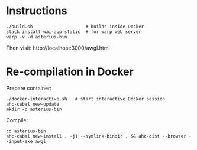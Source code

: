 # Instructions

```
./build.sh                    # builds inside Docker
stack install wai-app-static  # for warp web server
warp -v -d asterius-bin
```

Then visit: http://localhost:3000/awgl.html

# Re-compilation in Docker

Prepare container:

```
./docker-interactive.sh   # start interactive Docker session
ahc-cabal new-update
mkdir -p asterius-bin
```

Compile:

```
cd asterius-bin
ahc-cabal new-install . -j1 --symlink-bindir . && ahc-dist --browser --input-exe awgl
```
